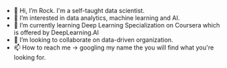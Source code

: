 - 👋 Hi, I’m Rock. I'm a self-taught data scientist.
- 👀 I’m interested in data analytics, machine learning and AI.
- 🌱 I’m currently learning Deep Learning Specialization on Coursera which is offered by DeepLearning.AI
- 💞️ I’m looking to collaborate on data-driven organization.
- 📫 How to reach me -> googling my name the you will find what you're looking for.

<!---
rockslpy/rockslpy is a ✨ special ✨ repository because its `README.md` (this file) appears on your GitHub profile.
You can click the Preview link to take a look at your changes.
--->
